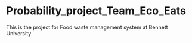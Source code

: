 # Probability_project_Team_Eco_Eats
This is the project for Food waste management system at Bennett University
